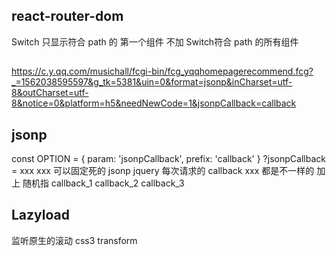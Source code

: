 ## react-router-dom
Switch 只显示符合 path 的 第一个组件
不加 Switch符合 path 的所有组件

##
https://c.y.qq.com/musichall/fcgi-bin/fcg_yqqhomepagerecommend.fcg?_=1562038595597&g_tk=5381&uin=0&format=jsonp&inCharset=utf-8&outCharset=utf-8&notice=0&platform=h5&needNewCode=1&jsonpCallback=callback

## jsonp
const OPTION = {
    param: 'jsonpCallback',
    prefix: 'callback'
}
?jsonpCallback = xxx
xxx 可以固定死的
jsonp jquery
每次请求的 callback xxx 都是不一样的 加上 随机指
callback_1
callback_2
callback_3

## Lazyload 
监听原生的滚动
css3 transform